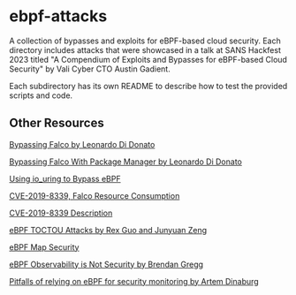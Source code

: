 # ebpf-attacks
A collection of bypasses and exploits for eBPF-based cloud security. Each directory includes attacks that were showcased
in a talk at SANS Hackfest 2023 titled "A Compendium of Exploits and Bypasses for eBPF-based Cloud Security" by Vali Cyber CTO Austin Gadient.

Each subdirectory has its own README to describe how to test the provided scripts and code.

## Other Resources
[Bypassing Falco by Leonardo Di Donato](https://www.youtube.com/watch?v=nGqWskXRSmo)

[Bypassing Falco With Package Manager by Leonardo Di Donato](https://www.youtube.com/watch?v=iDcYR3BJtPU)

[Using io_uring to Bypass eBPF](https://www.form3.tech/blog/engineering/bypassing-ebpf-tools)

[CVE-2019-8339, Falco Resource Consumption](https://nvd.nist.gov/vuln/detail/CVE-2019-8339)

[CVE-2019-8339 Description](https://sysdig.com/blog/cve-2019-8339-falco-vulnerability/)

[eBPF TOCTOU Attacks by Rex Guo and Junyuan Zeng](https://www.youtube.com/watch?v=yaAdM8pWKG8)

[eBPF Map Security](https://www.crowdstrike.com/blog/analyzing-the-security-of-ebpf-maps/)

[eBPF Observability is Not Security by Brendan Gregg](https://www.brendangregg.com/blog/2023-04-28/ebpf-security-issues.html)

[Pitfalls of relying on eBPF for security monitoring by Artem Dinaburg](https://blog.trailofbits.com/2023/09/25/pitfalls-of-relying-on-ebpf-for-security-monitoring-and-some-solutions/)
